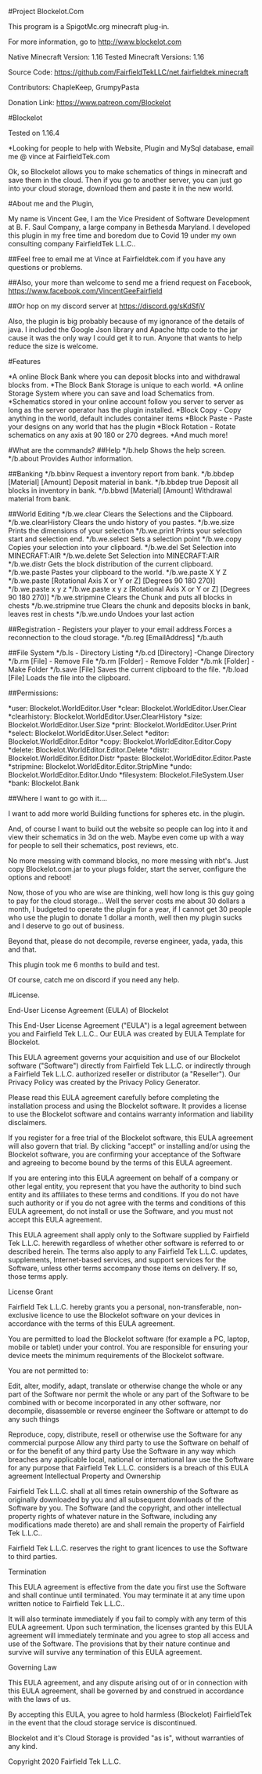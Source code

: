 #Project Blockelot.Com

This program is a SpigotMc.org minecraft plug-in.

For more information, go to http://www.blockelot.com

Native Minecraft Version: 1.16
Tested Minecraft Versions: 1.16

Source Code: https://github.com/FairfieldTekLLC/net.fairfieldtek.minecraft

Contributors: ChapleKeep, GrumpyPasta

Donation Link: https://www.patreon.com/Blockelot

#Blockelot

Tested on 1.16.4

*Looking for people to help with Website, Plugin and MySql database, email me @ vince at FairfieldTek.com


Ok, so Blockelot allows you to make schematics of things in minecraft and save them in the cloud. Then if you go to another server, you can just go into your cloud storage, download them and paste it in the new world.

#About me and the Plugin,

My name is Vincent Gee, I am the Vice President of Software Development at B. F. Saul Company, a large company in Bethesda Maryland. I developed this plugin in my free time and boredom due to Covid 19 under my own consulting company FairfieldTek L.L.C..


##Feel free to email me at Vince at Fairfieldtek.com if you have any questions or problems.


##Also, your more than welcome to send me a friend request on Facebook, https://www.facebook.com/VincentGeeFairfield


##Or hop on my discord server at https://discord.gg/sKdSfjV

Also, the plugin is big probably because of my ignorance of the details of java. I included the Google Json library and Apache http code to the jar cause it was the only way I could get it to run. Anyone that wants to help reduce the size is welcome.



#Features

*A online Block Bank where you can deposit blocks into and withdrawal blocks from.
*The Block Bank Storage is unique to each world.
*A online Storage System where you can save and load Schematics from.
*Schematics stored in your online account follow you server to server as long as the server operator has the plugin installed.
*Block Copy - Copy anything in the world, default includes container items
*Block Paste - Paste your designs on any world that has the plugin
*Block Rotation - Rotate schematics on any axis at 90 180 or 270 degrees.
*And much more!

#What are the commands?
##Help
*/b.help Shows the help screen.
*/b.about Provides Author information.

##Banking
*/b.bbinv Request a inventory report from bank.
*/b.bbdep [Material] [Amount] Deposit material in bank.
*/b.bbdep true Deposit all blocks in inventory in bank.
*/b.bbwd [Material] [Amount] Withdrawal material from bank.

##World Editing
*/b.we.clear Clears the Selections and the Clipboard.
*/b.we.clearHistory Clears the undo history of you pastes.
*/b.we.size Prints the dimensions of your selection
*/b.we.print Prints your selection start and selection end.
*/b.we.select Sets a selection point
*/b.we.copy Copies your selection into your clipboard.
*/b.we.del Set Selection into MINECRAFT:AIR
*/b.we.delete Set Selection into MINECRAFT:AIR
*/b.we.distr Gets the block distribution of the current clipboard.
*/b.we.paste Pastes your clipboard to the world.
*/b.we.paste X Y Z
*/b.we.paste [Rotational Axis X or Y or Z] [Degrees 90 180 270)]
*/b.we.paste x y z
*/b.we.paste x y z [Rotational Axis X or Y or Z] [Degrees 90 180 270)]
*/b.we.stripmine Clears the Chunk and puts all blocks in chests
*/b.we.stripmine true Clears the chunk and deposits blocks in bank, leaves rest in chests
*/b.we.undo Undoes your last action

##Registration - Registers your player to your email address.Forces a reconnection to the cloud storage.
*/b.reg [EmailAddress]
*/b.auth


##File System
*/b.ls - Directory Listing
*/b.cd [Directory] -Change Directory
*/b.rm [File] - Remove File
*/b.rm [Folder] - Remove Folder
*/b.mk [Folder] - Make Folder
*/b.save [File] Saves the current clipboard to the file.
*/b.load [File] Loads the file into the clipboard.

##Permissions:

*user: Blockelot.WorldEditor.User
*clear: Blockelot.WorldEditor.User.Clear
*clearhistory: Blockelot.WorldEditor.User.ClearHistory
*size: Blockelot.WorldEditor.User.Size
*print: Blockelot.WorldEditor.User.Print
*select: Blockelot.WorldEditor.User.Select
*editor: Blockelot.WorldEditor.Editor
*copy: Blockelot.WorldEditor.Editor.Copy
*delete: Blockelot.WorldEditor.Editor.Delete
*distr: Blockelot.WorldEditor.Editor.Distr
*paste: Blockelot.WorldEditor.Editor.Paste
*stripmine: Blockelot.WorldEditor.Editor.StripMine
*undo: Blockelot.WorldEditor.Editor.Undo
*filesystem: Blockelot.FileSystem.User
*bank: Blockelot.Bank



##Where I want to go with it....

I want to add more world Building functions for spheres etc. in the plugin.

And, of course I want to build out the website so people can log into it and view their schematics in 3d on the web. Maybe even come up with a way for people to sell their schematics, post reviews, etc.

No more messing with command blocks, no more messing with nbt's. Just copy Blockelot.com.jar to your plugs folder, start the server, configure the options and reboot!

Now, those of you who are wise are thinking, well how long is this guy going to pay for the cloud storage... Well the server costs me about 30 dollars a month, I budgeted to operate the plugin for a year, if I cannot get 30 people who use the plugin to donate 1 dollar a month, well then my plugin sucks and I deserve to go out of business.

Beyond that, please do not decompile, reverse engineer, yada, yada, this and that.

This plugin took me 6 months to build and test.

Of course, catch me on discord if you need any help.



#License.


End-User License Agreement (EULA) of Blockelot


This End-User License Agreement ("EULA") is a legal agreement between you and Fairfield Tek L.L.C.. Our EULA was created by EULA Template for Blockelot.


This EULA agreement governs your acquisition and use of our Blockelot software ("Software") directly from Fairfield Tek L.L.C. or indirectly through a Fairfield Tek L.L.C. authorized reseller or distributor (a "Reseller"). Our Privacy Policy was created by the Privacy Policy Generator.


Please read this EULA agreement carefully before completing the installation process and using the Blockelot software. It provides a license to use the Blockelot software and contains warranty information and liability disclaimers.


If you register for a free trial of the Blockelot software, this EULA agreement will also govern that trial. By clicking "accept" or installing and/or using the Blockelot software, you are confirming your acceptance of the Software and agreeing to become bound by the terms of this EULA agreement.


If you are entering into this EULA agreement on behalf of a company or other legal entity, you represent that you have the authority to bind such entity and its affiliates to these terms and conditions. If you do not have such authority or if you do not agree with the terms and conditions of this EULA agreement, do not install or use the Software, and you must not accept this EULA agreement.


This EULA agreement shall apply only to the Software supplied by Fairfield Tek L.L.C. herewith regardless of whether other software is referred to or described herein. The terms also apply to any Fairfield Tek L.L.C. updates, supplements, Internet-based services, and support services for the Software, unless other terms accompany those items on delivery. If so, those terms apply.


License Grant


Fairfield Tek L.L.C. hereby grants you a personal, non-transferable, non-exclusive licence to use the Blockelot software on your devices 
in accordance with the terms of this EULA agreement.


You are permitted to load the Blockelot software (for example a PC, laptop, mobile or tablet) under your control. You are responsible
for ensuring your device meets the minimum requirements of the Blockelot software.


You are not permitted to:

Edit, alter, modify, adapt, translate or otherwise change the whole or any part of the Software nor permit the whole or any part of
the Software to be combined with or become incorporated in any other software, nor decompile, disassemble or reverse engineer the 
Software or attempt to do any such things


Reproduce, copy, distribute, resell or otherwise use the Software for any commercial purpose
Allow any third party to use the Software on behalf of or for the benefit of any third party
Use the Software in any way which breaches any applicable local, national or international law
use the Software for any purpose that Fairfield Tek L.L.C. considers is a breach of this EULA agreement
Intellectual Property and Ownership


Fairfield Tek L.L.C. shall at all times retain ownership of the Software as originally downloaded by you and all subsequent downloads
 of the Software by you. The Software (and the copyright, and other intellectual property rights of whatever nature in the Software,
 including any modifications made thereto) are and shall remain the property of Fairfield Tek L.L.C..


Fairfield Tek L.L.C. reserves the right to grant licences to use the Software to third parties.

Termination

This EULA agreement is effective from the date you first use the Software and shall continue until terminated. 
You may terminate it at any time upon written notice to Fairfield Tek L.L.C..

It will also terminate immediately if you fail to comply with any term of this EULA agreement. Upon such termination,
 the licenses granted by this EULA agreement will immediately terminate and you agree to stop all access and use of the Software.
The provisions that by their nature continue and survive will survive any termination of this EULA agreement.

Governing Law

This EULA agreement, and any dispute arising out of or in connection with this EULA agreement, 
shall be governed by and construed in accordance with the laws of us.

By accepting this EULA, you agree to hold harmless (Blockelot) FairfieldTek in the event that the cloud storage service is discontinued.

Blockelot and it's Cloud Storage is provided "as is", without warranties of any kind.

Copyright 2020 Fairfield Tek L.L.C.
